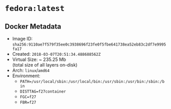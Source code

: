 # `fedora:latest`

## Docker Metadata

- Image ID: `sha256:9110ae7f579f35ee0c3938696f23fe0f5fbe641738ea52eb83c2df7e9995fa17`
- Created: `2018-03-07T20:51:34.488688562Z`
- Virtual Size: ~ 235.25 Mb  
  (total size of all layers on-disk)
- Arch: `linux`/`amd64`
- Environment:
  - `PATH=/usr/local/sbin:/usr/local/bin:/usr/sbin:/usr/bin:/sbin:/bin`
  - `DISTTAG=f27container`
  - `FGC=f27`
  - `FBR=f27`
